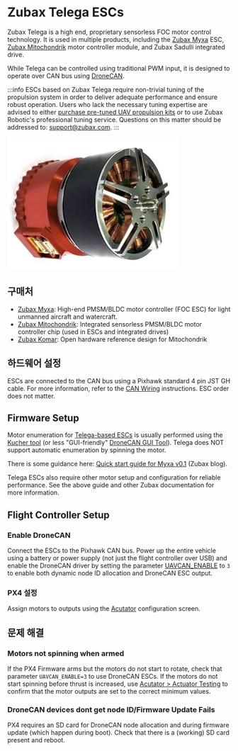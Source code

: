 # Zubax Telega ESCs

Zubax Telega is a high end, proprietary sensorless FOC motor control technology.
It is used in multiple products, including the [Zubax Myxa](https://shop.zubax.com/products/zubax-myxa) ESC, [Zubax Mitochondrik](https://shop.zubax.com/products/mitochondrik) motor controller module, and Zubax Sadulli integrated drive.

While Telega can be controlled using traditional PWM input, it is designed to operate over CAN bus using [DroneCAN](index.md).

:::info
ESCs based on Zubax Telega require non-trivial tuning of the propulsion system in order to deliver adequate performance and ensure robust operation.
Users who lack the necessary tuning expertise are advised to either [purchase pre-tuned UAV propulsion kits](https://zubax.com/products#electric-drives) or to use Zubax Robotic's professional tuning service.
Questions on this matter should be addressed to: [support@zubax.com](mailto:support@zubax.com).
:::

![Sadulli - Top](../../assets/peripherals/esc_usavcan_zubax_sadulli/sadulli_top.jpg)

## 구매처

- [Zubax Myxa](https://shop.zubax.com/products/zubax-myxa): High-end PMSM/BLDC motor controller (FOC ESC) for light unmanned aircraft and watercraft.
- [Zubax Mitochondrik](https://shop.zubax.com/products/mitochondrik): Integrated sensorless PMSM/BLDC motor controller chip (used in ESCs and integrated drives)
- [Zubax Komar](https://shop.zubax.com/products/zubax-ad0510-komar-esc?variant=32931555868771): Open hardware reference design for Mitochondrik

## 하드웨어 설정

ESCs are connected to the CAN bus using a Pixhawk standard 4 pin JST GH cable.
For more information, refer to the [CAN Wiring](../can/index.md#wiring) instructions. ESC order does not matter.

## Firmware Setup

Motor enumeration for [Telega-based ESCs](https://telega.zubax.com/) is usually performed using the [Kucher tool](https://files.zubax.com/products/com.zubax.kucher/) (or less "GUI-friendly" [DroneCAN GUI Tool](https://dronecan.github.io/GUI_Tool/Overview/)).
Telega does NOT support automatic enumeration by spinning the motor.

There is some guidance here: [Quick start guide for Myxa v0.1](https://forum.zubax.com/t/quick-start-guide-for-myxa/911) (Zubax blog).

Telega ESCs also require other motor setup and configuration for reliable performance. See the above guide and other Zubax documentation for more information.

## Flight Controller Setup

### Enable DroneCAN

Connect the ESCs to the Pixhawk CAN bus. Power up the entire vehicle using a battery or power supply (not just the flight controller over USB) and enable the DroneCAN driver by setting the parameter [UAVCAN_ENABLE](../advanced_config/parameter_reference.md#UAVCAN_ENABLE) to `3` to enable both dynamic node ID allocation and DroneCAN ESC output.

### PX4 설정

Assign motors to outputs using the [Acutator](../config/actuators.md#actuator-testing) configuration screen.

## 문제 해결

### Motors not spinning when armed

If the PX4 Firmware arms but the motors do not start to rotate, check that parameter `UAVCAN_ENABLE=3` to use DroneCAN ESCs.
If the motors do not start spinning before thrust is increased, use [Acutator > Actuator Testing](../config/actuators.md#actuator-testing) to confirm that the motor outputs are set to the correct minimum values.

### DroneCAN devices dont get node ID/Firmware Update Fails

PX4 requires an SD card for DroneCAN node allocation and during firmware update (which happen during boot).
Check that there is a (working) SD card present and reboot.
